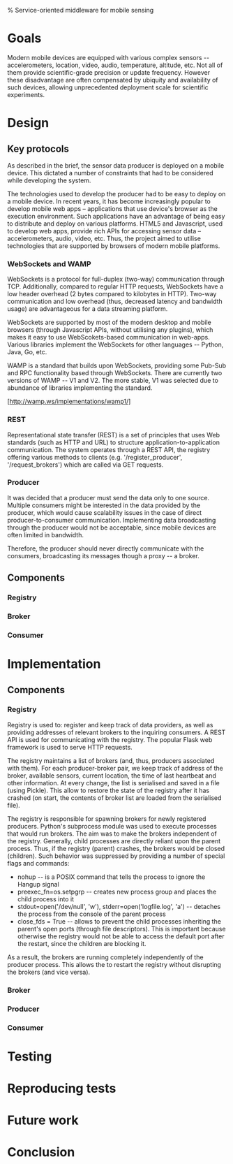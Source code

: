 % Service-oriented middleware for mobile sensing

# Goals

Modern mobile devices are equipped with various complex sensors -- accelerometers, location, video, audio, temperature, altitude, etc. Not all of them provide scientific-grade precision or update frequency. However these disadvantage are often compensated by ubiquity and availability of such devices, allowing unprecedented deployment scale for scientific experiments.

# Design

## Key protocols

As described in the brief, the sensor data producer is deployed on a mobile device. This dictated a number of constraints that had to be considered while developing the system.

The technologies used to develop the producer had to be easy to deploy on a mobile device. In recent years, it has become increasingly popular to develop mobile web apps – applications that use device's browser as the execution environment. Such applications have an advantage of being easy to distribute and deploy on various platforms. HTML5 and Javascript, used to develop web apps, provide rich APIs for accessing sensor data – accelerometers, audio, video, etc. Thus, the project aimed to utilise technologies that are supported by browsers of modern mobile platforms. 

### WebSockets and WAMP

WebSockets is a protocol for full-duplex (two-way) communication through TCP. Additionally, compared to regular HTTP requests, WebSockets have a low header overhead (2 bytes compared to kilobytes in HTTP). Two-way communication and low overhead (thus, decreased latency and bandwidth usage) are advantageous for a data streaming platform. 

WebSockets are supported by most of the modern desktop and mobile browsers (through Javascript APIs, without utilising any plugins), which makes it easy to use WebScokets-based communication in web-apps. Various libraries implement the WebSockets for other languages -- Python, Java, Go, etc.

WAMP is a standard that builds upon WebSockets, providing some Pub-Sub and RPC functionality based through WebSockets. There are currently two versions of WAMP -- V1 and V2. The more stable, V1 was selected due to abundance of libraries implementing the standard.

[http://wamp.ws/implementations/wamp1/]

### REST

Representational state transfer (REST) is a set of principles that uses Web standards (such as HTTP and URL) to structure application-to-application communication. The system operates through a REST API, the registry offering various methods to clients (e.g. '/register_producer', '/request_brokers') which are called via GET requests.


### Producer

It was decided that a producer must send the data only to one source. Multiple consumers might be interested in the data provided by the producer, which would cause scalability issues in the case of direct producer-to-consumer communication. Implementing data broadcasting through the producer would not be acceptable, since mobile devices are often limited in bandwidth. 

Therefore, the producer should never directly communicate with the consumers, broadcasting its messages though a proxy -- a broker. 

## Components
### Registry



### Broker




### Consumer


# Implementation



## Components
### Registry

Registry is used to: register and keep track of data providers, as well as providing addresses of relevant brokers to the inquiring consumers. A REST API is used for communicating with the registry. The popular Flask web framework is used to serve HTTP requests.

The registry maintains a list of brokers (and, thus, producers associated with them). For each producer-broker pair, we keep track of address of the broker, available sensors, current location, the time of last heartbeat and other information. At every change, the list is serialised and saved in a file (using Pickle). This allow to restore the state of the registry after it has crashed (on start, the contents of broker list are loaded from the serialised file).  

The registry is responsible for spawning brokers for newly registered producers. Python's subprocess module was used to execute processes that would run brokers. The aim was to make the brokers independent of the registry. Generally, child processes are directly reliant upon the parent process. Thus, if the registry (parent) crashes, the brokers would be closed (children). Such behavior was suppressed by providing a number of special flags and commands:

* nohup -- is a POSIX command that tells the process to ignore the Hangup signal 
* preexec_fn=os.setpgrp -- creates new process group and places the child process into it
* stdout=open('/dev/null', 'w'), stderr=open('logfile.log', 'a') -- detaches the process from the console of the parent process
* close_fds = True -- allows to prevent the child processes inheriting the parent's open ports (through file descriptors). This is important because otherwise the registry would not be able to access the default port after the restart, since the children are blocking it.

As a result, the brokers are running completely independently of the producer process. This allows the to restart the registry without disrupting the brokers (and vice versa).

### Broker
### Producer
### Consumer

# Testing

 
# Reproducing tests

# Future work

# Conclusion
